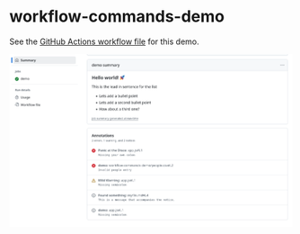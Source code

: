 # workflow-commands-demo

See the [GitHub Actions workflow file](../.github/workflows/workflow-commands-demo.yaml) for this demo.

<img src="shot1.png"/>
